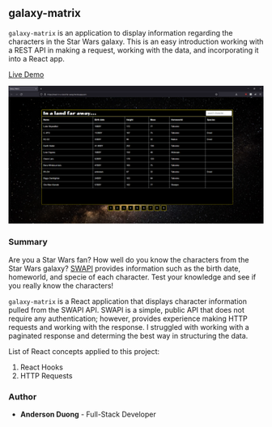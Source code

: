 ## galaxy-matrix

`galaxy-matrix` is an application to display information regarding the characters in the Star Wars galaxy. This is an easy introduction working with a REST API in making a request, working with the data, and incorporating it into a React app.

[Live Demo](https://react-in-a-land-far-away.herokuapp.com/)

![demo-screenshot](./demo-screenshot.png)

### Summary

Are you a Star Wars fan? How well do you know the characters from the Star Wars galaxy? [SWAPI](https://swapi.dev/) provides information such as the birth date, homeworld, and specie of each character. Test your knowledge and see if you really know the characters!

`galaxy-matrix` is a React application that displays character information pulled from the SWAPI API. SWAPI is a simple, public API that does not require any authentication; however, provides experience making HTTP requests and working with the response. I struggled with working with a paginated response and determing the best way in structuring the data.

List of React concepts applied to this project:
1. React Hooks
2. HTTP Requests

### Author

* **Anderson Duong** - Full-Stack Developer